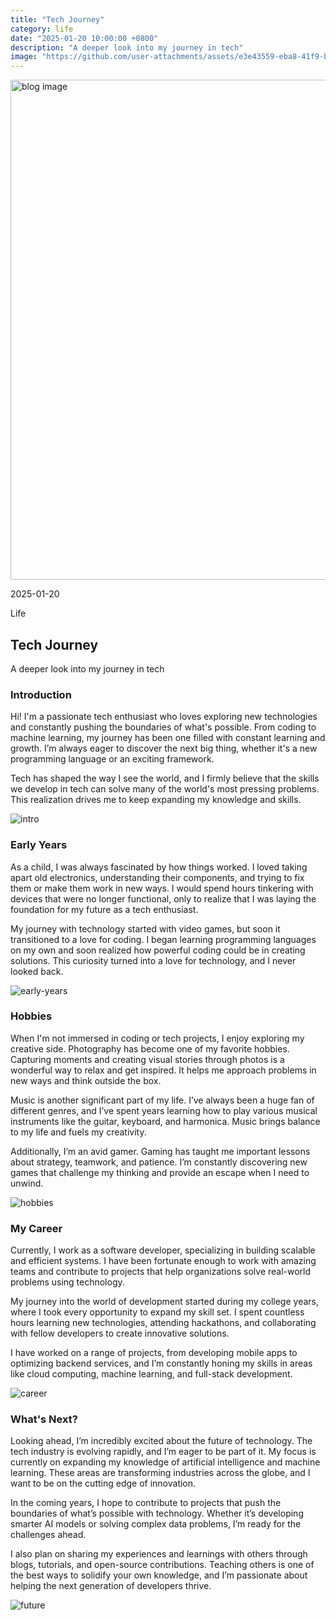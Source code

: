 ```yaml
---
title: "Tech Journey"
category: life
date: "2025-01-20 10:00:00 +0800"
description: "A deeper look into my journey in tech"
image: "https://github.com/user-attachments/assets/e3e43559-eba8-41f9-b718-b4230e9ee13c"
---
```


<img src="https://github.com/user-attachments/assets/e3e43559-eba8-41f9-b718-b4230e9ee13c" alt="blog image" width="1000" height="800" class="w-full h-[60%] rounded-xl" />

<div class="flex w-full justify-between items-center">
    <p class="text-sm text-gray-500">2025-01-20</p>
    <p class="text-sm text-gray-500">Life</p>
</div>

<h2 class="mt-10">Tech Journey</h2>
<p class="mb-20">A deeper look into my journey in tech</p>

<h3>Introduction</h3>
<p>Hi! I'm a passionate tech enthusiast who loves exploring new technologies and constantly pushing the boundaries of what's possible. From coding to machine learning, my journey has been one filled with constant learning and growth. I’m always eager to discover the next big thing, whether it's a new programming language or an exciting framework.</p>
<p>Tech has shaped the way I see the world, and I firmly believe that the skills we develop in tech can solve many of the world's most pressing problems. This realization drives me to keep expanding my knowledge and skills.</p>
<img src="https://github.com/user-attachments/assets/e3e43559-eba8-41f9-b718-b4230e9ee13c" alt="intro" />

<h3>Early Years</h3>
<p>As a child, I was always fascinated by how things worked. I loved taking apart old electronics, understanding their components, and trying to fix them or make them work in new ways. I would spend hours tinkering with devices that were no longer functional, only to realize that I was laying the foundation for my future as a tech enthusiast.</p>
<p>My journey with technology started with video games, but soon it transitioned to a love for coding. I began learning programming languages on my own and soon realized how powerful coding could be in creating solutions. This curiosity turned into a love for technology, and I never looked back.</p>
<img src="https://github.com/user-attachments/assets/e3e43559-eba8-41f9-b718-b4230e9ee13c" alt="early-years" />

<h3>Hobbies</h3>
<p>When I'm not immersed in coding or tech projects, I enjoy exploring my creative side. Photography has become one of my favorite hobbies. Capturing moments and creating visual stories through photos is a wonderful way to relax and get inspired. It helps me approach problems in new ways and think outside the box.</p>
<p>Music is another significant part of my life. I’ve always been a huge fan of different genres, and I’ve spent years learning how to play various musical instruments like the guitar, keyboard, and harmonica. Music brings balance to my life and fuels my creativity.</p>
<p>Additionally, I’m an avid gamer. Gaming has taught me important lessons about strategy, teamwork, and patience. I’m constantly discovering new games that challenge my thinking and provide an escape when I need to unwind.</p>
<img src="https://github.com/user-attachments/assets/e3e43559-eba8-41f9-b718-b4230e9ee13c" alt="hobbies" />

<h3>My Career</h3>
<p>Currently, I work as a software developer, specializing in building scalable and efficient systems. I have been fortunate enough to work with amazing teams and contribute to projects that help organizations solve real-world problems using technology.</p>
<p>My journey into the world of development started during my college years, where I took every opportunity to expand my skill set. I spent countless hours learning new technologies, attending hackathons, and collaborating with fellow developers to create innovative solutions.</p>
<p>I have worked on a range of projects, from developing mobile apps to optimizing backend services, and I’m constantly honing my skills in areas like cloud computing, machine learning, and full-stack development.</p>
<img src="https://github.com/user-attachments/assets/e3e43559-eba8-41f9-b718-b4230e9ee13c" alt="career" />

<h3>What's Next?</h3>
<p>Looking ahead, I’m incredibly excited about the future of technology. The tech industry is evolving rapidly, and I’m eager to be part of it. My focus is currently on expanding my knowledge of artificial intelligence and machine learning. These areas are transforming industries across the globe, and I want to be on the cutting edge of innovation.</p>
<p>In the coming years, I hope to contribute to projects that push the boundaries of what’s possible with technology. Whether it’s developing smarter AI models or solving complex data problems, I’m ready for the challenges ahead.</p>
<p>I also plan on sharing my experiences and learnings with others through blogs, tutorials, and open-source contributions. Teaching others is one of the best ways to solidify your own knowledge, and I’m passionate about helping the next generation of developers thrive.</p>
<img src="https://github.com/user-attachments/assets/e3e43559-eba8-41f9-b718-b4230e9ee13c" alt="future" />
